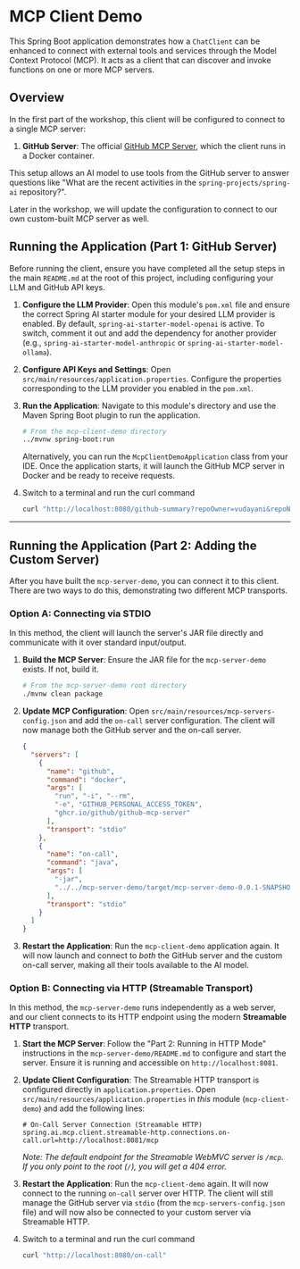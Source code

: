 # MCP Client Demo

This Spring Boot application demonstrates how a `ChatClient` can be enhanced to connect with external tools and services through the Model Context Protocol (MCP). It acts as a client that can discover and invoke functions on one or more MCP servers.

## Overview

In the first part of the workshop, this client will be configured to connect to a single MCP server:

1.  **GitHub Server**: The official [GitHub MCP Server](https://github.com/github/github-mcp-server), which the client runs in a Docker container.

This setup allows an AI model to use tools from the GitHub server to answer questions like "What are the recent activities in the `spring-projects/spring-ai` repository?".

Later in the workshop, we will update the configuration to connect to our own custom-built MCP server as well.

## Running the Application (Part 1: GitHub Server)

Before running the client, ensure you have completed all the setup steps in the main `README.md` at the root of this project, including configuring your LLM and GitHub API keys.

1.  **Configure the LLM Provider**: Open this module's `pom.xml` file and ensure the correct Spring AI starter module for your desired LLM provider is enabled. By default, `spring-ai-starter-model-openai` is active. To switch, comment it out and add the dependency for another provider (e.g., `spring-ai-starter-model-anthropic` or `spring-ai-starter-model-ollama`).

2.  **Configure API Keys and Settings**: Open `src/main/resources/application.properties`. Configure the properties corresponding to the LLM provider you enabled in the `pom.xml`.

3.  **Run the Application**: Navigate to this module's directory and use the Maven Spring Boot plugin to run the application.

    ```bash
    # From the mcp-client-demo directory
    ../mvnw spring-boot:run
    ```

    Alternatively, you can run the `McpClientDemoApplication` class from your IDE. Once the application starts, it will launch the GitHub MCP server in Docker and be ready to receive requests.

4. Switch to a terminal and run the curl command
    ```bash
    curl "http://localhost:8080/github-summary?repoOwner=vudayani&repoName=spring-ai-mcp-workshop"
    ```

---

## Running the Application (Part 2: Adding the Custom Server)

After you have built the `mcp-server-demo`, you can connect it to this client. There are two ways to do this, demonstrating two different MCP transports.

### Option A: Connecting via STDIO

In this method, the client will launch the server's JAR file directly and communicate with it over standard input/output.

1.  **Build the MCP Server**: Ensure the JAR file for the `mcp-server-demo` exists. If not, build it.
    ```bash
    # From the mcp-server-demo root directory
    ./mvnw clean package
    ```

2.  **Update MCP Configuration**: Open `src/main/resources/mcp-servers-config.json` and add the `on-call` server configuration. The client will now manage both the GitHub server and the on-call server.

    ```json
    {
      "servers": [
        {
          "name": "github",
          "command": "docker",
          "args": [
            "run", "-i", "--rm",
            "-e", "GITHUB_PERSONAL_ACCESS_TOKEN",
            "ghcr.io/github/github-mcp-server"
          ],
          "transport": "stdio"
        },
        {
          "name": "on-call",
          "command": "java",
          "args": [
            "-jar",
            "../../mcp-server-demo/target/mcp-server-demo-0.0.1-SNAPSHOT.jar"
          ],
          "transport": "stdio"
        }
      ]
    }
    ```

3.  **Restart the Application**: Run the `mcp-client-demo` application again. It will now launch and connect to 
*both* the GitHub server and the custom on-call server, making all their tools available to the AI model.

### Option B: Connecting via HTTP (Streamable Transport)

In this method, the `mcp-server-demo` runs independently as a web server, and our client connects to its HTTP endpoint using the modern **Streamable HTTP** transport.

1.  **Start the MCP Server**: Follow the "Part 2: Running in HTTP Mode" instructions in the `mcp-server-demo/README.md` to configure and start the server. Ensure it is running and accessible on `http://localhost:8081`.

2.  **Update Client Configuration**: The Streamable HTTP transport is configured directly in `application.properties`. Open `src/main/resources/application.properties` in *this* module (`mcp-client-demo`) and add the following lines:

    ```properties
    # On-Call Server Connection (Streamable HTTP)
    spring.ai.mcp.client.streamable-http.connections.on-call.url=http://localhost:8081/mcp
    ```
    *Note: The default endpoint for the Streamable WebMVC server is `/mcp`. If you only point to the root (`/`), you will get a 404 error.*

3.  **Restart the Application**: Run the `mcp-client-demo` again. It will now connect to the running `on-call` server over HTTP. The client will still manage the GitHub server via `stdio` (from the `mcp-servers-config.json` file) and will now also be connected to your custom server via Streamable HTTP.

4. Switch to a terminal and run the curl command
    ```bash
    curl "http://localhost:8080/on-call"
    ```